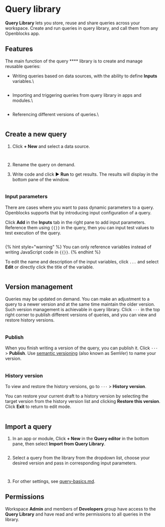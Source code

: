 # Query library

**Query Library** lets you store, reuse and share queries across your workspace. Create and run queries in query library, and call them from any Openblocks app.

## Features

The main function of the query **** library is to create and manage reusable queries:

*   Writing queries based on data sources, with the ability to define **Inputs** variables.\


    <figure><img src="../.gitbook/assets/query library 1.png" alt=""><figcaption></figcaption></figure>
*   Importing and triggering queries from query library in apps and modules.\


    <figure><img src="../.gitbook/assets/query library 2.png" alt=""><figcaption></figcaption></figure>
*   Referencing different versions of queries.\


    <figure><img src="../.gitbook/assets/query library 3.png" alt=""><figcaption></figcaption></figure>

## Create a new query

1.  Click **+ New** and select a data source.

    <figure><img src="../.gitbook/assets/query library 4.png" alt=""><figcaption></figcaption></figure>



    <figure><img src="../.gitbook/assets/query library 5.png" alt=""><figcaption></figcaption></figure>
2. Rename the query on demand.
3.  Write code and click ▶ **Run** to get results. The results will display in the bottom pane of the window.

    <figure><img src="../.gitbook/assets/query library 6.png" alt=""><figcaption></figcaption></figure>

### Input parameters

There are cases where you want to pass dynamic parameters to a query. Openblocks supports that by introducing input configuration of a query.

Click **Add** in the **Inputs** tab in the right pane to add input parameters. Reference them using `{{}}` in the query, then you can input test values to test execution of the query.

<figure><img src="../.gitbook/assets/query library 7.png" alt=""><figcaption></figcaption></figure>

{% hint style="warning" %}
You can only reference variables instead of writing JavaScript code in `{{}}`.
{% endhint %}

To edit the name and description of the input variables, click `...` and select **Edit** or directly click the title of the variable.

<figure><img src="../.gitbook/assets/query library 8.png" alt=""><figcaption></figcaption></figure>

## Version management

Queries may be updated on demand. You can make an adjustment to a query to a newer version and at the same time maintain the older version. Such version management is achievable in query library. Click `···` in the top right corner to publish different versions of queries, and you can view and restore history versions.

<figure><img src="../.gitbook/assets/query library 9.png" alt=""><figcaption></figcaption></figure>

### Publish

When you finish writing a version of the query, you can publish it. Click `···` > **Publish**. Use [semantic versioning](https://semver.org/) (also known as SemVer) to name your version.

<figure><img src="../.gitbook/assets/query library 10.png" alt=""><figcaption></figcaption></figure>

### History version

To view and restore the history versions, go to `···` > **History version**.

You can restore your current draft to a history version by selecting the target version from the history version list and clicking **Restore this version**. Click **Exit** to return to edit mode.

<figure><img src="../.gitbook/assets/query library 11.png" alt=""><figcaption></figcaption></figure>

## Import a query

1.  In an app or module, Click **+ New** in the **Query editor** in the bottom pane, then select **Import from Query Library**.

    <figure><img src="../.gitbook/assets/query library 12.png" alt=""><figcaption></figcaption></figure>
2.  Select a query from the library from the dropdown list, choose your desired version and pass in corresponding input parameters.

    <figure><img src="../.gitbook/assets/query library 13.png" alt=""><figcaption></figcaption></figure>



    <figure><img src="../.gitbook/assets/query library 14.png" alt=""><figcaption></figcaption></figure>
3. For other settings, see [query-basics.md](query-basics.md "mention").

## Permissions

Workspace **Admin** and members of **Developers** group have access to the **Query Library** and have read and write permissions to all queries in the library.
